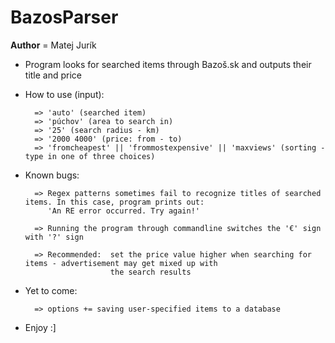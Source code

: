 # BazosParser
__Author__ = Matej Jurík

- Program looks for searched items through Bazoš.sk and outputs their title and price
- How to use (input):

        => 'auto' (searched item)
        => 'púchov' (area to search in)
        => '25' (search radius - km)
        => '2000 4000' (price: from - to)
        => 'fromcheapest' || 'frommostexpensive' || 'maxviews' (sorting - type in one of three choices)
    
- Known bugs:   

        => Regex patterns sometimes fail to recognize titles of searched items. In this case, program prints out: 
           'An RE error occurred. Try again!' 
                
        => Running the program through commandline switches the '€' sign with '?' sign
                
        => Recommended:  set the price value higher when searching for items - advertisement may get mixed up with
                         the search results 

- Yet to come:  
            
        => options += saving user-specified items to a database

- Enjoy :]
